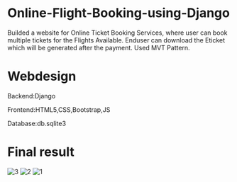 # Online-Flight-Booking-using-Django
Builded a website for Online Ticket Booking Services, where user can book multiple tickets for the Flights Available.
Enduser can download the Eticket which will be generated after the payment.
Used MVT Pattern.


# Webdesign
Backend:Django

Frontend:HTML5,CSS,Bootstrap,JS

Database:db.sqlite3

# Final result

![3](https://user-images.githubusercontent.com/72663082/127614012-d97a9a45-1916-43dc-b622-fa7e766645ca.jpeg)
![2](https://user-images.githubusercontent.com/72663082/127614004-e40d8bdc-573f-4f32-96b1-82883b305f1e.jpeg)
![1](https://user-images.githubusercontent.com/72663082/127613996-927b7eb2-f40a-4688-9265-77593e9107d4.jpeg)
